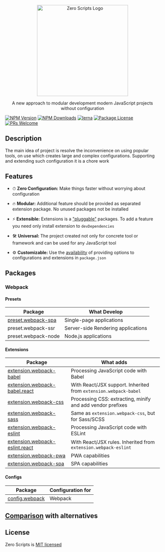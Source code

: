 <p align="center">
  <a href="https://github.com/artemirq/zero-scripts" target="blank">
    <img width="296" alt="Zero Scripts Logo" src="https://user-images.githubusercontent.com/17342159/63062152-7f68f180-bf00-11e9-9da5-f02c66134533.png">
  </a>
</p>

<p align="center">A new approach to modular development modern JavaScript projects without configuration</p>

<a href="https://www.npmjs.com/~zero-scripts"><img src="https://img.shields.io/npm/v/@zero-scripts/core.svg" alt="NPM Version" /></a>
<a href="https://www.npmjs.com/~zero-scripts"><img src="https://img.shields.io/npm/dm/@zero-scripts/core.svg" alt="NPM Downloads" /></a>
[![lerna](https://img.shields.io/badge/maintained%20with-lerna-cc00ff.svg)](https://lernajs.io/)
<a href="https://www.npmjs.com/~zero-scripts"><img src="https://img.shields.io/npm/l/@zero-scripts/core.svg" alt="Package License" /></a>
[![PRs Welcome](https://img.shields.io/badge/PRs-welcome-green.svg)](https://github.com/artemirq/zero-scripts/pulls)

## Description

The main idea of project is resolve the inconvenience on using popular tools, on use which creates large and complex configurations. Supporting and extending such configuration it is a chore work

## Features

- ⏱ **Zero Configuration:** Make things faster without worrying about configuration

- 🔥 **Modular:** Additional feature should be provided as separated extension package. No unused packages not be installed

- ⚡ **Extensible:** Extensions is a ["pluggable"](packages/core#process-of-loading-extensions) packages. To add a feature you need only install extension to `devDependencies`

- 🛠 **Universal:** The project created not only for concrete tool or framework and can be used for any JavaScript tool

- ⚙ **Customizable:** Use the [availability](packages/core#passing-options) of providing options to configurations and extensions in `package.json`

## Packages

### Webpack

#### Presets

Package | What Develop
------- | -----------
[preset.webpack-spa](packages/preset.webpack-spa) | Single-page applications
preset.webpack-ssr | Server-side Rendering applications
preset.webpack-node | Node.js applications

#### Extensions

Package | What adds
------- | -----------
[extension.webpack-babel](packages/extension.webpack-babel) | Processing JavaScript code with Babel
[extension.webpack-babel.react](packages/extension.webpack-babel.react) | With React/JSX support. Inherited from `extension.webpack-babel`
[extension.webpack-css](packages/extension.webpack-css) | Processing CSS: extracting, minify and add vendor prefixes
[extension.webpack-sass](packages/extension.webpack-sass) | Same as `extension.webpack-css`, but for Sass/SCSS
[extension.webpack-eslint](packages/extension.webpack-eslint) | Processing JavaScript code with ESLint
[extension.webpack-eslint.react](packages/extension.webpack-eslint.react) | With React/JSX rules. Inherited from `extension.webpack-eslint`
[extension.webpack-pwa](packages/extension.webpack-pwa) | PWA capabilities
[extension.webpack-spa](packages/extension.webpack-spa) | SPA capabilities

#### Configs

Package | Configuration for
------- | -----------
[config.webpack](packages/config.webpack) | Webpack 

## [Comparison](COMPARISON.md) with alternatives

## License

Zero Scripts is [MIT licensed](./LICENSE)
